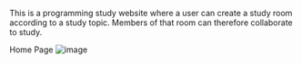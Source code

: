 This is a programming study website where a user can create a study room according to a study topic. Members of that room can therefore collaborate to study.

Home Page
![image](https://github.com/Naggita-Ethel/Django-Studybud/assets/108078337/2e36079d-c598-4742-8c93-59e0964caff6)

